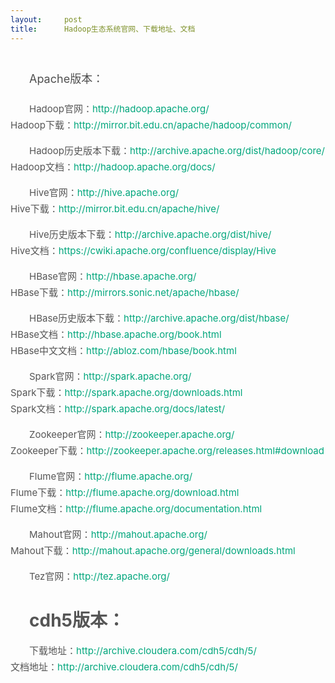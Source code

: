 ```yaml
---
layout:     post
title:      Hadoop生态系统官网、下载地址、文档
---
```

<div id="article_content" class="article_content clearfix csdn-tracking-statistics" data-pid="blog" data-mod="popu_307" data-dsm="post">
								            <link rel="stylesheet" href="https://csdnimg.cn/release/phoenix/template/css/ck_htmledit_views-f76675cdea.css">
						<div class="htmledit_views" id="content_views">
                <h1 style="background-color:transparent;color:rgb(79,79,79);font-size:28px;font-style:normal;font-variant:normal;font-weight:700;letter-spacing:normal;line-height:35px;margin-left:0px;text-align:left;text-decoration:none;text-indent:30px;text-transform:none;word-spacing:0px;"><a name="t0" style="color:rgb(78,161,219);text-decoration:none;"></a><span style="font-weight:400;"><span style="font-size:18px;">Apache版本：</span></span><br></h1><p style="background-color:transparent;color:rgb(85,85,85);font-size:15px;font-style:normal;font-variant:normal;font-weight:400;letter-spacing:normal;line-height:26px;margin-left:0px;text-align:left;text-decoration:none;text-indent:30px;text-transform:none;word-spacing:0px;">Hadoop官网：<a title="" style="color:rgb(0,166,124);text-decoration:none;" href="http://hadoop.apache.org/" rel="nofollow">http://hadoop.apache.org/</a><br>Hadoop下载：<a title="" style="color:rgb(0,166,124);text-decoration:none;" href="http://mirror.bit.edu.cn/apache/hadoop/common/" rel="nofollow">http://mirror.bit.edu.cn/apache/hadoop/common/</a></p><p style="background-color:transparent;color:rgb(85,85,85);font-size:15px;font-style:normal;font-variant:normal;font-weight:400;letter-spacing:normal;line-height:26px;margin-left:0px;text-align:left;text-decoration:none;text-indent:30px;text-transform:none;word-spacing:0px;">Hadoop历史版本下载：<a title="" style="color:rgb(0,166,124);text-decoration:none;" href="http://archive.apache.org/dist/hadoop/core/" rel="nofollow">http://archive.apache.org/dist/hadoop/core/</a><br>Hadoop文档：<a title="" style="color:rgb(0,166,124);text-decoration:none;" href="http://hadoop.apache.org/docs/" rel="nofollow">http://hadoop.apache.org/docs/</a></p><p style="background-color:transparent;color:rgb(85,85,85);font-size:15px;font-style:normal;font-variant:normal;font-weight:400;letter-spacing:normal;line-height:26px;margin-left:0px;text-align:left;text-decoration:none;text-indent:30px;text-transform:none;word-spacing:0px;">Hive官网：<a title="" style="color:rgb(0,166,124);text-decoration:none;" href="http://hive.apache.org/" rel="nofollow">http://hive.apache.org/</a><br>Hive下载：<a title="" style="color:rgb(0,166,124);text-decoration:none;" href="http://mirror.bit.edu.cn/apache/hive/" rel="nofollow">http://mirror.bit.edu.cn/apache/hive/</a></p><p style="background-color:transparent;color:rgb(85,85,85);font-size:15px;font-style:normal;font-variant:normal;font-weight:400;letter-spacing:normal;line-height:26px;margin-left:0px;text-align:left;text-decoration:none;text-indent:30px;text-transform:none;word-spacing:0px;">Hive历史版本下载：<a title="" style="color:rgb(0,166,124);text-decoration:none;" href="http://archive.apache.org/dist/hive/" rel="nofollow">http://archive.apache.org/dist/hive/</a><br>Hive文档：<a title="" style="color:rgb(0,166,124);text-decoration:none;" href="https://cwiki.apache.org/confluence/display/Hive" rel="nofollow">https://cwiki.apache.org/confluence/display/Hive</a></p><p style="background-color:transparent;color:rgb(85,85,85);font-size:15px;font-style:normal;font-variant:normal;font-weight:400;letter-spacing:normal;line-height:26px;margin-left:0px;text-align:left;text-decoration:none;text-indent:30px;text-transform:none;word-spacing:0px;">HBase官网：<a title="" style="color:rgb(0,166,124);text-decoration:none;" href="http://hbase.apache.org/" rel="nofollow">http://hbase.apache.org/</a><br>HBase下载：<a title="" style="color:rgb(0,166,124);text-decoration:none;" href="http://mirrors.sonic.net/apache/hbase/" rel="nofollow">http://mirrors.sonic.net/apache/hbase/</a></p><p style="background-color:transparent;color:rgb(85,85,85);font-size:15px;font-style:normal;font-variant:normal;font-weight:400;letter-spacing:normal;line-height:26px;margin-left:0px;text-align:left;text-decoration:none;text-indent:30px;text-transform:none;word-spacing:0px;">HBase历史版本下载：<a title="" style="color:rgb(0,166,124);text-decoration:none;" href="http://archive.apache.org/dist/hbase/" rel="nofollow">http://archive.apache.org/dist/hbase/</a><br>HBase文档：<a title="" style="color:rgb(0,166,124);text-decoration:none;" href="http://hbase.apache.org/book.html" rel="nofollow">http://hbase.apache.org/book.html</a><br>HBase中文文档：<a title="" style="color:rgb(0,166,124);text-decoration:none;" href="http://abloz.com/hbase/book.html" rel="nofollow">http://abloz.com/hbase/book.html</a></p><p style="background-color:transparent;color:rgb(85,85,85);font-size:15px;font-style:normal;font-variant:normal;font-weight:400;letter-spacing:normal;line-height:26px;margin-left:0px;text-align:left;text-decoration:none;text-indent:30px;text-transform:none;word-spacing:0px;">Spark官网：<a title="" style="color:rgb(0,166,124);text-decoration:none;" href="http://spark.apache.org/" rel="nofollow">http://spark.apache.org/</a><br>Spark下载：<a title="" style="color:rgb(0,166,124);text-decoration:none;" href="http://spark.apache.org/downloads.html" rel="nofollow">http://spark.apache.org/downloads.html</a><br>Spark文档：<a title="" style="color:rgb(0,166,124);text-decoration:none;" href="http://spark.apache.org/docs/latest/" rel="nofollow">http://spark.apache.org/docs/latest/</a></p><p style="background-color:transparent;color:rgb(85,85,85);font-size:15px;font-style:normal;font-variant:normal;font-weight:400;letter-spacing:normal;line-height:26px;margin-left:0px;text-align:left;text-decoration:none;text-indent:30px;text-transform:none;word-spacing:0px;">Zookeeper官网：<a title="" style="color:rgb(0,166,124);text-decoration:none;" href="http://zookeeper.apache.org/" rel="nofollow">http://zookeeper.apache.org/</a><br>Zookeeper下载：<a title="" style="color:rgb(0,166,124);text-decoration:none;" href="http://zookeeper.apache.org/releases.html#download" rel="nofollow">http://zookeeper.apache.org/releases.html#download</a></p><p style="background-color:transparent;color:rgb(85,85,85);font-size:15px;font-style:normal;font-variant:normal;font-weight:400;letter-spacing:normal;line-height:26px;margin-left:0px;text-align:left;text-decoration:none;text-indent:30px;text-transform:none;word-spacing:0px;">Flume官网：<a title="" style="color:rgb(0,166,124);text-decoration:none;" href="http://flume.apache.org/" rel="nofollow">http://flume.apache.org/</a><br>Flume下载：<a title="" style="color:rgb(0,166,124);text-decoration:none;" href="http://flume.apache.org/download.html" rel="nofollow">http://flume.apache.org/download.html</a><br>Flume文档：<a title="" style="color:rgb(0,166,124);text-decoration:none;" href="http://flume.apache.org/documentation.html" rel="nofollow">http://flume.apache.org/documentation.html</a></p><p style="background-color:transparent;color:rgb(85,85,85);font-size:15px;font-style:normal;font-variant:normal;font-weight:400;letter-spacing:normal;line-height:26px;margin-left:0px;text-align:left;text-decoration:none;text-indent:30px;text-transform:none;word-spacing:0px;">Mahout官网：<a title="" style="color:rgb(0,166,124);text-decoration:none;" href="http://mahout.apache.org/" rel="nofollow">http://mahout.apache.org/</a><br>Mahout下载：<a title="" style="color:rgb(0,166,124);text-decoration:none;" href="http://mahout.apache.org/general/downloads.html" rel="nofollow">http://mahout.apache.org/general/downloads.html</a></p><p style="background-color:transparent;color:rgb(85,85,85);font-size:15px;font-style:normal;font-variant:normal;font-weight:400;letter-spacing:normal;line-height:26px;margin-left:0px;text-align:left;text-decoration:none;text-indent:30px;text-transform:none;word-spacing:0px;">Tez官网：<a title="" style="color:rgb(0,166,124);text-decoration:none;" href="http://tez.apache.org/" rel="nofollow">http://tez.apache.org/</a><br></p><h1 style="background-color:transparent;color:rgb(85,85,85);font-size:28px;font-style:normal;font-variant:normal;font-weight:700;letter-spacing:normal;line-height:35px;margin-left:0px;text-align:left;text-decoration:none;text-indent:30px;text-transform:none;word-spacing:0px;"><a name="t2" style="color:rgb(78,161,219);text-decoration:none;"></a>cdh5版本：</h1><p style="background-color:transparent;color:rgb(85,85,85);font-size:15px;font-style:normal;font-variant:normal;font-weight:400;letter-spacing:normal;line-height:26px;margin-left:0px;text-align:left;text-decoration:none;text-indent:30px;text-transform:none;word-spacing:0px;">下载地址：<a title="" style="color:rgb(0,166,124);text-decoration:none;" href="http://archive.cloudera.com/cdh5/cdh/5/" rel="nofollow">http://archive.cloudera.com/cdh5/cdh/5/</a><br>文档地址：<a title="" style="color:rgb(0,166,124);text-decoration:none;" href="http://archive.cloudera.com/cdh5/cdh/5/" rel="nofollow">http://archive.cloudera.com/cdh5/cdh/5/</a></p><br>            </div>
                </div>